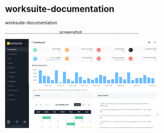 # worksuite-documentation
worksuite-documentation

............................................screenshot..............................................

<img src="https://github.com/pepelawycliffe/worksuite-documentation/blob/main/worksuite-screenshot/1.png" width="1000">

